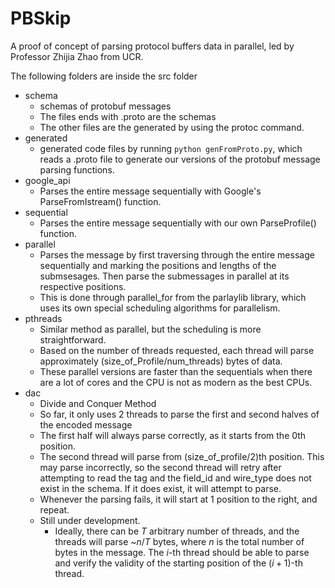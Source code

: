 # PBSkip
A proof of concept of parsing protocol buffers data in parallel, led by Professor Zhijia Zhao from UCR.

The following folders are inside the src folder
- schema
	- schemas of protobuf messages
	- The files ends with .proto are the schemas
	- The other files are the generated by using the protoc command. 
- generated
	- generated code files by running `python genFromProto.py`, which reads a .proto file to generate our versions of the protobuf message parsing functions.
- google_api
	- Parses the entire message sequentially with Google's ParseFromIstream() function.
- sequential
	- Parses the entire message sequentially with our own ParseProfile() function.
- parallel
	- Parses the message by first traversing through the entire message sequentially and marking the positions and lengths of the submsesages. Then parse the submessages in parallel at its respective positions. 
	- This is done through parallel_for from the parlaylib library, which uses its own special scheduling algorithms for parallelism.
- pthreads
	- Similar method as parallel, but the scheduling is more straightforward. 
	- Based on the number of threads requested, each thread will parse approximately (size_of_Profile/num_threads) bytes of data. 
	- These parallel versions are faster than the sequentials when there are a lot of cores and the CPU is not as modern as the best CPUs.
- dac
	- Divide and Conquer Method
	- So far, it only uses 2 threads to parse the first and second halves of the encoded message
	- The first half will always parse correctly, as it starts from the 0th position.
	- The second thread will parse from (size_of_profile/2)th position. This may parse incorrectly, so the second thread will retry after attempting to read the tag and the field_id and wire_type does not exist in the schema. If it does exist, it will attempt to parse.
	- Whenever the parsing fails, it will start at 1 position to the right, and repeat.
	- Still under development.
		- Ideally, there can be $T$ arbitrary number of threads, and the threads will parse ~$n/T$ bytes, where $n$ is the total number of bytes in the message. The $i$-th thread should be able to parse and verify the validity of the starting position of the ($i+1)$-th thread.
